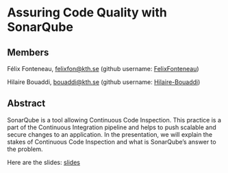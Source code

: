 # Assuring Code Quality with SonarQube

## Members

Félix Fonteneau, felixfon@kth.se (github username: [FelixFonteneau](https://github.com/FelixFonteneau))

Hilaire Bouaddi, bouaddi@kth.se (github username: [Hilaire-Bouaddi](https://github.com/Hilaire-Bouaddi))

## Abstract

SonarQube is a tool allowing Continuous Code Inspection. This practice is a part of the Continuous Integration pipeline and helps to push scalable and secure changes to an application. In the presentation, we will explain the stakes of Continuous Code Inspection and what is SonarQube’s answer to the problem. 

Here are the slides: [slides](presentation%20-%20SonarQube.pdf)
